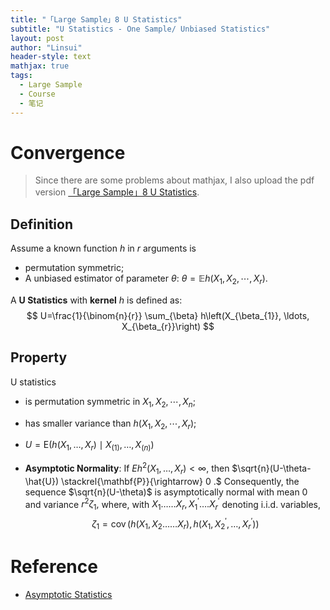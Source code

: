 ```yaml
---
title: "「Large Sample」8 U Statistics"
subtitle: "U Statistics - One Sample/ Unbiased Statistics"
layout: post
author: "Linsui"
header-style: text
mathjax: true
tags:
  - Large Sample
  - Course
  - 笔记
---
```


#  Convergence

> Since there are some problems about mathjax, I also upload the pdf version <a href="https://denglinsui.github.io/reading-note/pdf/LargeSample/08.pdf" target="_blank">「Large Sample」8 U Statistics</a>.

## Definition

Assume a known function $h$ in $r$ arguments is

- permutation symmetric;
-  A unbiased estimator of parameter $\theta$: $\theta = \mathbb{E} h(X_1,X_2,\cdots, X_r)$.

A **U Statistics** with **kernel** $h$ is defined as:
$$
U=\frac{1}{\binom{n}{r}} \sum_{\beta} h\left(X_{\beta_{1}}, \ldots, X_{\beta_{r}}\right)
$$

## Property

U statistics

- is permutation symmetric in $X_1,X_2,\cdots,X_n$;

- has smaller variance than $h(X_1,X_2,\cdots, X_r)$;

- $U=\mathrm{E}\left(h\left(X_{1}, \ldots, X_{r}\right) \mid X_{(1)}, \ldots, X_{(n)}\right)$

- **Asymptotic Normality**: If $E h^{2}\left(X_{1}, \ldots, X_{r}\right)<\infty,$ then $\sqrt{n}(U-\theta-\hat{U}) \stackrel{\mathbf{P}}{\rightarrow} 0 .$ Consequently,
  the sequence $\sqrt{n}(U-\theta)$ is asymptotically normal with mean 0 and variance $r^{2} \zeta_{1},$ where, with $X_{1} \ldots \ldots X_{r}, X_{1}^{\prime} \ldots . X_{r}^{\prime}$ denoting i.i.d. variables,
  $$
  \zeta_{1}=\operatorname{cov}\left(h\left(X_{1}, X_{2} \ldots \ldots X_{r}\right), h\left(X_{1}, X_{2}^{\prime}, \ldots, X_{r}^{\prime}\right)\right)
  $$

# Reference

- [Asymptotic Statistics](https://www.cambridge.org/core/books/asymptotic-statistics/A3C7DAD3F7E66A1FA60E9C8FE132EE1D)

  

  




